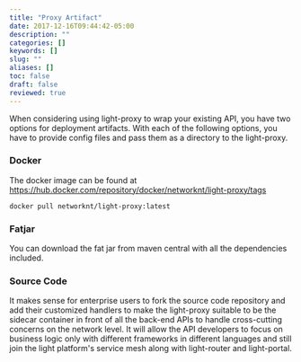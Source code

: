 ```yaml
---
title: "Proxy Artifact"
date: 2017-12-16T09:44:42-05:00
description: ""
categories: []
keywords: []
slug: ""
aliases: []
toc: false
draft: false
reviewed: true
---
```


When considering using light-proxy to wrap your existing API, you have two options for deployment artifacts. With each of the following options, you have to provide config files and pass them as a directory to the light-proxy.


### Docker

The docker image can be found at https://hub.docker.com/repository/docker/networknt/light-proxy/tags

```
docker pull networknt/light-proxy:latest
```

### Fatjar

You can download the fat jar from maven central with all the dependencies included.

### Source Code

It makes sense for enterprise users to fork the source code repository and add their customized handlers to make the light-proxy suitable to be the sidecar container in front of all the back-end APIs to handle cross-cutting concerns on the network level. It will allow the API developers to focus on business logic only with different frameworks in different languages and still join the light platform's service mesh along with light-router and light-portal. 







